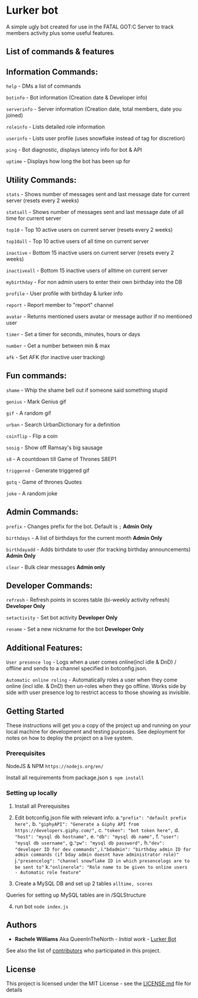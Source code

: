 # Lurker bot

A simple ugly bot created for use in the FATAL GOT:C Server to track members activity plus some useful features.

## List of commands & features

Information Commands:
------

```help``` - DMs a list of commands

```botinfo``` - Bot information (Creation date & Developer info)

```serverinfo``` - Server information (Creation date, total members, date you joined)

```roleinfo``` - Lists detailed role information

```userinfo``` - Lists user profile (uses snowflake instead of tag for discretion)

```ping``` - Bot diagnostic, displays latency info for bot & API

```uptime``` - Displays how long the bot has been up for

Utility Commands:
------

```stats``` - Shows number of messages sent and last message date for current server (resets every 2 weeks)

```statsall``` - Shows number of messages sent and last message date of all time for current server

```top10``` - Top 10 active users on current server (resets every 2 weeks) 

```top10all``` - Top 10 active users of all time on current server

```inactive``` - Bottom 15 inactive users on current server (resets every 2 weeks)

```inactiveall``` - Bottom 15 inactive users of alltime on current server

```mybirthday``` - For non admin users to enter their own birthday into the DB

```profile``` - User profile with birthday & lurker info

```report``` - Report member to "report" channel

```avatar``` - Returns mentioned users avatar or message author if no mentioned user

```timer``` - Set a timer for seconds, minutes, hours or days

```number``` - Get a number between min & max

```afk``` - Set AFK (for inactive user tracking)

Fun commands:
------

```shame``` - Whip the shame bell out if someone said something stupid

```genius``` - Mark Genius gif

```gif``` - A random gif

```urban``` - Search UrbanDictionary for a definition

```coinflip``` - Flip a coin

``sosig`` - Show off Ramsay's big sausage

``s8`` - A countdown till Game of Thrones S8EP1

``triggered`` - Generate triggered gif

``gotq`` - Game of thrones Quotes

``joke`` - A random joke

Admin Commands:
------

```prefix``` - Changes prefix for the bot. Default is ```;``` **Admin Only**

```birthdays``` - A list of birthdays for the current month **Admin Only**

```birthdayadd``` - Adds birthdate to user (for tracking birthday announcements) **Admin Only**

```clear``` - Bulk clear messages **Admin only**

Developer Commands:
------

```refresh``` - Refresh points in scores table (bi-weekly activity refresh) **Developer Only**

```setactivity``` - Set bot activity **Developer Only**

```rename``` - Set a new nickname for the bot **Developer Only**

Additional Features:
------

```User presence log``` - Logs when a user comes online(incl idle & DnD) / offline and sends to a channel specified in botconfig.json.

```Automatic online roling``` - Automatically roles a user when they come online (incl idle. & DnD) then un-roles when they go offline. Works side by side with user presence log to restrict access to those showing as invisible.

## Getting Started

These instructions will get you a copy of the project up and running on your local machine for development and testing purposes. See deployment for notes on how to deploy the project on a live system.

### Prerequisites

NodeJS & NPM
```https://nodejs.org/en/```

Install all requirements from package.json
```$ npm install```


### Setting up locally

1. Install all Prerequisites

2. Edit botconfig.json file with relevant info:
    a.```"prefix": "default prefix here",```
    b. ```"giphyAPI": "Generate a Giphy API from https://developers.giphy.com/",```
    c. ```"token": "bot token here",```
    d. ```"host": "mysql db hostname",```
    e. ```"db": "mysql db name",```
    f. ```"user": "mysql db username",```
    g.```"pw": "mysql db password",```
    h.```"dev": "developer ID for dev commands",```
    i.```"bdadmin": "birthday admin ID for admin commands (if bday admin doesnt have administrator role)"```
    j.```"presencelog": "channel snowflake ID in which presencelogs are to be sent to"```
    k.```"onlinerole": "Role name to be given to online users - Automatic role feature"```
   
3. Create a MySQL DB and set up 2 tables
```alltime, scores```

Queries for setting up MySQL tables are in /SQLStructure
   
4. run bot
```node index.js```

## Authors

* **Rachele Williams** Aka QueenInTheNorth - *Initial work* - [Lurker Bot](https://github.com/rachelew10/LurkerBot-Public)

See also the list of [contributors](https://github.com/rachelew10/LurkerBot-Public/contributors) who participated in this project.

## License

This project is licensed under the MIT License - see the [LICENSE.md](LICENSE.md) file for details
